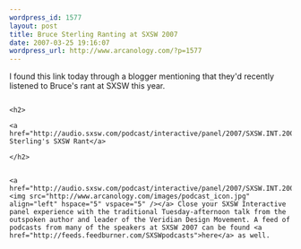 ```yaml
--- 
wordpress_id: 1577
layout: post
title: Bruce Sterling Ranting at SXSW 2007
date: 2007-03-25 19:16:07
wordpress_url: http://www.arcanology.com/?p=1577
---
```

I found this link today through a blogger mentioning that they'd recently listened to Bruce's rant at SXSW this year. 
                                                                                                                                                                                                                                                                                                                                                                                                                                                                                                                                                                                                                                                                                                                                                                                                                                                        
                                                                                                                                                                                                                                                                                                                                                                                                                                                                                                                                                                                                                                                                                                                                                                                                                                                        <h2>
                                                                                                                                                                                                                                                                                                                                                                                                                                                                                                                                                                                                                                                                                                                                                                                                                                                          <a href="http://audio.sxsw.com/podcast/interactive/panel/2007/SXSW.INT.20070313.BruceSterling.mp3">Bruce Sterling's SXSW Rant</a>
                                                                                                                                                                                                                                                                                                                                                                                                                                                                                                                                                                                                                                                                                                                                                                                                                                                        </h2>
                                                                                                                                                                                                                                                                                                                                                                                                                                                                                                                                                                                                                                                                                                                                                                                                                                                        
                                                                                                                                                                                                                                                                                                                                                                                                                                                                                                                                                                                                                                                                                                                                                                                                                                                        <a href="http://audio.sxsw.com/podcast/interactive/panel/2007/SXSW.INT.20070313.BruceSterling.mp3"> <img src="http://www.arcanology.com/images/podcast_icon.jpg" align="left" hspace="5" vspace="5" /></a> Close your SXSW Interactive panel experience with the traditional Tuesday-afternoon talk from the outspoken author and leader of the Veridian Design Movement. A feed of podcasts from many of the speakers at SXSW 2007 can be found <a href="http://feeds.feedburner.com/SXSWpodcasts">here</a> as well.